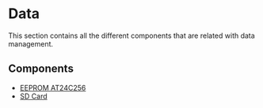 # Data
This section contains all the different components that are related with data management.

## Components

* [EEPROM AT24C256](./EEPROM%20AT24C256)
* [SD Card](./SD%20Card)
